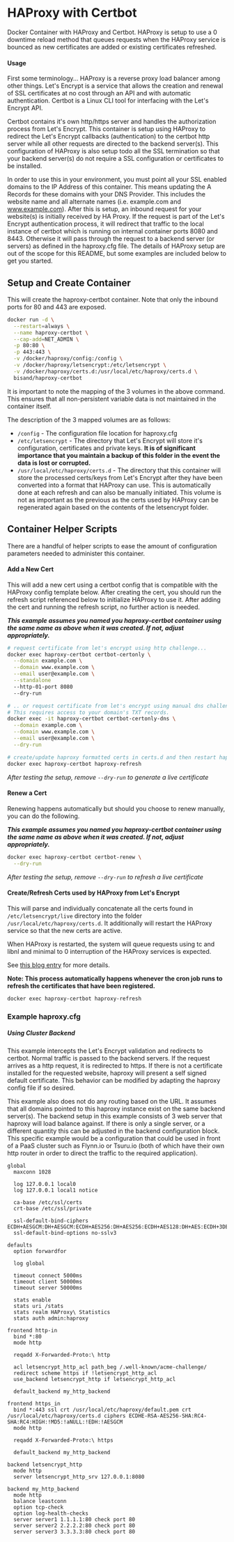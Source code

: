 # HAProxy with Certbot

Docker Container with HAProxy and Certbot. HAProxy is setup to use a 0 downtime
reload method that queues requests when the HAProxy service is bounced as new
certificates are added or existing certificates refreshed.

#### Usage

First some terminology... HAProxy is a reverse proxy load balancer among other
things. Let's Encrypt is a service that allows the creation and renewal of SSL
certificates at no cost through an API and with automatic authentication.
Certbot is a Linux CLI tool for interfacing with the Let's Encrypt API.

Certbot contains it's own http/https server and handles the authorization process
from Let's Encrypt. This container is setup using HAProxy
to redirect the Let's Encrypt callbacks (authentication) to the certbot http
server while all other requests are directed to the backend server(s).
This configuration of HAProxy is also setup todo all the SSL termination so that
your backend server(s) do not require a SSL configuration or certificates to be
installed.

In order to use this in your environment, you must point all your SSL enabled
domains to the IP Address of this container. This means updating the A Records
for these domains with your DNS Provider. This includes the website name and all
alternate names (i.e. example.com and www.example.com). After this is setup,
an inbound request for your website(s) is initially received by HA Proxy. If the
request is part of the Let's Encrypt authentication process, it will redirect
that traffic to the local instance of certbot which is running on internal
container ports 8080 and 8443. Otherwise it will pass through the request to a
backend server (or servers) as defined in the haproxy.cfg file. The details of
HAProxy setup are out of the scope for this README, but some examples are
included below to get you started.

## Setup and Create Container

This will create the haproxy-certbot container. Note that only the inbound ports
for 80 and 443 are exposed.

```bash
docker run -d \
  --restart=always \
  --name haproxy-certbot \
  --cap-add=NET_ADMIN \
  -p 80:80 \
  -p 443:443 \
  -v /docker/haproxy/config:/config \
  -v /docker/haproxy/letsencrypt:/etc/letsencrypt \
  -v /docker/haproxy/certs.d:/usr/local/etc/haproxy/certs.d \
  bisand/haproxy-certbot
```

It is important to note the mapping of the 3 volumes in the above command. This
ensures that all non-persistent variable data is not maintained in the container
itself.

The description of the 3 mapped volumes are as follows:

* `/config` - The configuration file location for haproxy.cfg
* `/etc/letsencrypt` - The directory that Let's Encrypt will store it's
  configuration, certificates and private keys. **It is of significant
  importance that you maintain a backup of this folder in the event the data is
  lost or corrupted.**
* `/usr/local/etc/haproxy/certs.d` - The directory that this container will
  store the processed certs/keys from Let's Encrypt after they have been
  converted into a format that HAProxy can use. This is automatically done at
  each refresh and can also be manually initiated. This volume is not as
  important as the previous as the certs used by HAProxy can be regenerated
  again based on the contents of the letsencrypt folder.

## Container Helper Scripts

There are a handful of helper scripts to ease the amount of configuration
parameters needed to administer this container.

#### Add a New Cert

This will add a new cert using a certbot config that is compatible with the
HAProxy config template below. After creating the cert, you should run the
refresh script referenced below to initialize HAProxy to use it. After adding
the cert and running the refresh script, no further action is needed.

***This example assumes you named you haproxy-certbot container using the same
name as above when it was created. If not, adjust appropriately.***

```bash
# request certificate from let's encrypt using http challenge...
docker exec haproxy-certbot certbot-certonly \
  --domain example.com \
  --domain www.example.com \
  --email user@example.com \
  --standalone
  --http-01-port 8080
  --dry-run

# .. or request certificate from let's encrypt using manual dns challenge.
# This requires access to your domain's TXT records.
docker exec -it haproxy-certbot certbot-certonly-dns \
  --domain example.com \
  --domain www.example.com \
  --email user@example.com \
  --dry-run

# create/update haproxy formatted certs in certs.d and then restart haproxy
docker exec haproxy-certbot haproxy-refresh
```

*After testing the setup, remove `--dry-run` to generate a live certificate*

#### Renew a Cert

Renewing happens automatically but should you choose to renew manually, you can
do the following.

***This example assumes you named you haproxy-certbot container using the same
name as above when it was created. If not, adjust appropriately.***

```bash
docker exec haproxy-certbot certbot-renew \
  --dry-run
```

*After testing the setup, remove `--dry-run` to refresh a live certificate*

#### Create/Refresh Certs used by HAProxy from Let's Encrypt

This will parse and individually concatenate all the certs found in
`/etc/letsencrypt/live` directory into the folder
`/usr/local/etc/haproxy/certs.d`. It additionally will restart the HAProxy
service so that the new certs are active.

When HAProxy is restarted, the system will queue requests using tc and libnl and
minimal to 0 interruption of the HAProxy services is expected.

See [this blog entry](https://engineeringblog.yelp.com/2015/04/true-zero-downtime-haproxy-reloads.html) for more details.

**Note: This process automatically happens whenever the cron job runs to refresh
the certificates that have been registered.**

```bash
docker exec haproxy-certbot haproxy-refresh
```

### Example haproxy.cfg

##### Using Cluster Backend

This example intercepts the Let's Encrypt validation and redirects to certbot.
Normal traffic is passed to the backend servers. If the request arrives as a
http request, it is redirected to https. If there is not a certificate installed
for the requested website, haproxy will present a self signed default
certificate. This behavior can be modified by adapting the haproxy config file
if so desired.

This example also does not do any routing based on the URL. It assumes that all
domains pointed to this haproxy instance exist on the same backend server(s).
The backend setup in this example consists of 3 web server that haproxy will
load balance against. If there is only a single server, or a different quantity
this can be adjusted in the backend configuration block. This specific example
would be a configuration that could be used in front of a PaaS cluster such
as Flynn.io or Tsuru.io (both of which have their own http router in order to
direct the traffic to the required application).  

```
global
  maxconn 1028

  log 127.0.0.1 local0
  log 127.0.0.1 local1 notice

  ca-base /etc/ssl/certs
  crt-base /etc/ssl/private

  ssl-default-bind-ciphers ECDH+AESGCM:DH+AESGCM:ECDH+AES256:DH+AES256:ECDH+AES128:DH+AES:ECDH+3DES:DH+3DES:RSA+AESGCM:RSA+AES:RSA+3DES:!aNULL:!MD5:!DSS
  ssl-default-bind-options no-sslv3

defaults
  option forwardfor

  log global

  timeout connect 5000ms
  timeout client 50000ms
  timeout server 50000ms

  stats enable
  stats uri /stats
  stats realm HAProxy\ Statistics
  stats auth admin:haproxy

frontend http-in
  bind *:80
  mode http

  reqadd X-Forwarded-Proto:\ http

  acl letsencrypt_http_acl path_beg /.well-known/acme-challenge/
  redirect scheme https if !letsencrypt_http_acl
  use_backend letsencrypt_http if letsencrypt_http_acl

  default_backend my_http_backend

frontend https_in
  bind *:443 ssl crt /usr/local/etc/haproxy/default.pem crt /usr/local/etc/haproxy/certs.d ciphers ECDHE-RSA-AES256-SHA:RC4-SHA:RC4:HIGH:!MD5:!aNULL:!EDH:!AESGCM
  mode http

  reqadd X-Forwarded-Proto:\ https

  default_backend my_http_backend

backend letsencrypt_http
  mode http
  server letsencrypt_http_srv 127.0.0.1:8080

backend my_http_backend
  mode http
  balance leastconn
  option tcp-check
  option log-health-checks
  server server1 1.1.1.1:80 check port 80
  server server2 2.2.2.2:80 check port 80
  server server3 3.3.3.3:80 check port 80
```
